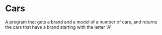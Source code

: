 # Cars
A program that gets a brand and a model of a number of cars, and returns the cars that have a brand starting with the letter 'A'
